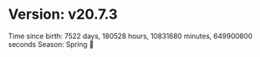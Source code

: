 # Version: v20.7.3
Time since birth: 7522 days, 180528 hours, 10831680 minutes, 649900800 seconds
Season: Spring 🌸
